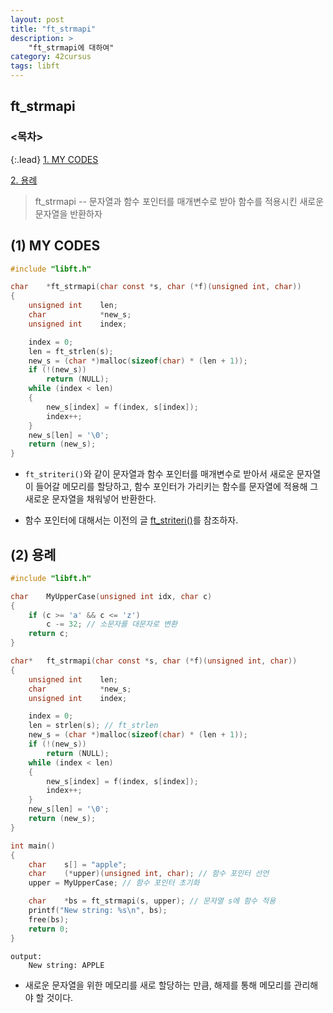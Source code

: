 ```yaml
---
layout: post
title: "ft_strmapi"
description: >
    "ft_strmapi에 대하여"
category: 42cursus
tags: libft
---
```


## ft_strmapi

### <목차>
{:.lead}
[1. MY CODES](#1-my-codes)

[2. 용례](#2-용례)

> ft_strmapi -- 문자열과 함수 포인터를 매개변수로 받아 함수를 적용시킨 새로운 문자열을 반환하자 

## (1) MY CODES
~~~c
#include "libft.h"

char	*ft_strmapi(char const *s, char (*f)(unsigned int, char))
{
	unsigned int	len;
	char			*new_s;
	unsigned int	index;

	index = 0;
	len = ft_strlen(s);
	new_s = (char *)malloc(sizeof(char) * (len + 1));
	if (!(new_s))
		return (NULL);
	while (index < len)
	{
		new_s[index] = f(index, s[index]);
		index++;
	}
	new_s[len] = '\0';
	return (new_s);
}
~~~
- `ft_striteri()`와 같이 문자열과 함수 포인터를 매개변수로 받아서 새로운 문자열이 들어갈 메모리를 할당하고, 함수 포인터가 가리키는 함수를 문자열에 적용해 그 새로운 문자열을 채워넣어 반환한다.

- 함수 포인터에 대해서는 이전의 글 [ft_striteri()](https://espebaum.github.io/libft/2023-10-05-ft-striteri/)를 참조하자.

## (2) 용례
~~~c
#include "libft.h"

char	MyUpperCase(unsigned int idx, char c) 
{
    if (c >= 'a' && c <= 'z') 
        c -= 32; // 소문자를 대문자로 변환
	return c;
}

char*	ft_strmapi(char const *s, char (*f)(unsigned int, char))
{
	unsigned int	len;
	char			*new_s;
	unsigned int	index;

	index = 0;
	len = strlen(s); // ft_strlen
	new_s = (char *)malloc(sizeof(char) * (len + 1));
	if (!(new_s))
		return (NULL);
	while (index < len)
	{
		new_s[index] = f(index, s[index]);
		index++;
	}
	new_s[len] = '\0';
	return (new_s);
}

int main()
{
	char	s[] = "apple";
	char	(*upper)(unsigned int, char); // 함수 포인터 선언
	upper = MyUpperCase; // 함수 포인터 초기화

	char	*bs = ft_strmapi(s, upper); // 문자열 s에 함수 적용
	printf("New string: %s\n", bs);
	free(bs);
	return 0;
}
~~~
~~~plain
output:
	New string: APPLE
~~~

- 새로운 문자열을 위한 메모리를 새로 할당하는 만큼, 해제를 통해 메모리를 관리해야 할 것이다.